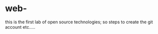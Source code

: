 # web-
this is the first lab of open source technologies;
so steps to create the git account
etc.....
